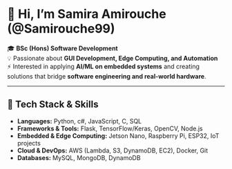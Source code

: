 # 👋 Hi, I’m Samira Amirouche (@Samirouche99)

🎓 **BSc (Hons) Software Development**  
💡 Passionate about **GUI Development, Edge Computing, and Automation**  
⚡ Interested in applying **AI/ML on embedded systems** and creating solutions that bridge **software engineering and real-world hardware**.  

---

## 🔧 Tech Stack & Skills
- **Languages:** Python, c#, JavaScript, C, SQL  
- **Frameworks & Tools:** Flask, TensorFlow/Keras, OpenCV, Node.js 
- **Embedded & Edge Computing:** Jetson Nano, Raspberry Pi, ESP32, IoT projects  
- **Cloud & DevOps:** AWS (Lambda, S3, DynamoDB, EC2), Docker, Git  
- **Databases:** MySQL, MongoDB, DynamoDB
